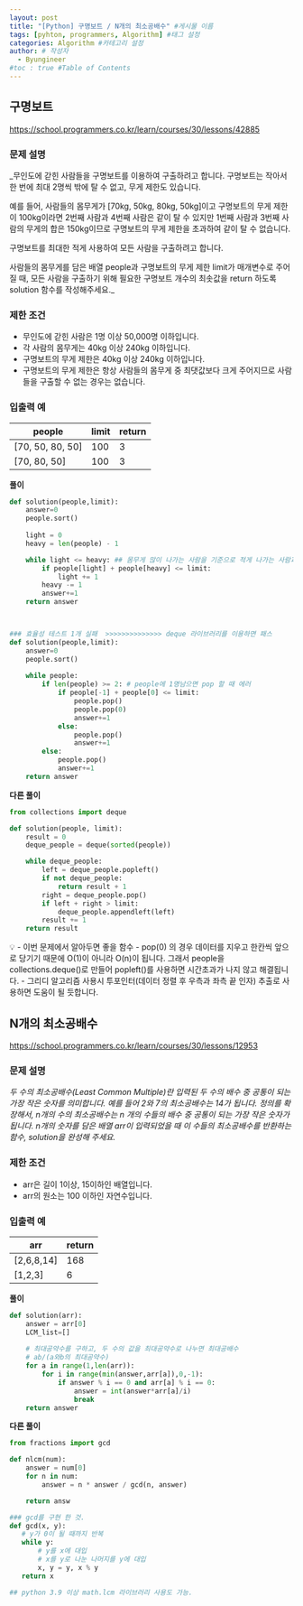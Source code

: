 ```yaml
---
layout: post
title: "[Python] 구명보트 / N개의 최소공배수" #게시물 이름
tags: [pyhton, programmers, Algorithm] #태그 설정
categories: Algorithm #카테고리 설정
author: # 작성자
  - Byungineer
#toc : true #Table of Contents
---
```


## 구명보트
<https://school.programmers.co.kr/learn/courses/30/lessons/42885>

### 문제 설명
_무인도에 갇힌 사람들을 구명보트를 이용하여 구출하려고 합니다. 구명보트는 작아서 한 번에 최대 2명씩 밖에 탈 수 없고, 무게 제한도 있습니다.

예를 들어, 사람들의 몸무게가 [70kg, 50kg, 80kg, 50kg]이고 구명보트의 무게 제한이 100kg이라면 2번째 사람과 4번째 사람은 같이 탈 수 있지만 1번째 사람과 3번째 사람의 무게의 합은 150kg이므로 구명보트의 무게 제한을 초과하여 같이 탈 수 없습니다.

구명보트를 최대한 적게 사용하여 모든 사람을 구출하려고 합니다.

사람들의 몸무게를 담은 배열 people과 구명보트의 무게 제한 limit가 매개변수로 주어질 때, 모든 사람을 구출하기 위해 필요한 구명보트 개수의 최솟값을 return 하도록 solution 함수를 작성해주세요._

### 제한 조건
- 무인도에 갇힌 사람은 1명 이상 50,000명 이하입니다.
- 각 사람의 몸무게는 40kg 이상 240kg 이하입니다.
- 구명보트의 무게 제한은 40kg 이상 240kg 이하입니다.
- 구명보트의 무게 제한은 항상 사람들의 몸무게 중 최댓값보다 크게 주어지므로 사람들을 구출할 수 없는 경우는 없습니다.

### 입출력 예
people                | limit                 | return
--------------------- | --------------------- | ---------------------
[70, 50, 80, 50]      | 100                   | 3
[70, 80, 50]          | 100                   | 3


**풀이**
```python
def solution(people,limit):
    answer=0
    people.sort()
    
    light = 0
    heavy = len(people) - 1

    while light <= heavy: ## 몸무게 많이 나가는 사람을 기준으로 적게 나가는 사람과의 합이 limit을 넘는지 체크.
        if people[light] + people[heavy] <= limit:
            light += 1
        heavy -= 1
        answer+=1
    return answer



### 효율성 테스트 1개 실패  >>>>>>>>>>>>>> deque 라이브러리를 이용하면 패스
def solution(people,limit):
    answer=0
    people.sort()
  
    while people:
        if len(people) >= 2: # people에 1명남으면 pop 할 때 에러
            if people[-1] + people[0] <= limit:
                people.pop()
                people.pop(0)
                answer+=1
            else:
                people.pop()
                answer+=1
        else:
            people.pop()
            answer+=1           
    return answer
```

**다른 풀이**
```python
from collections import deque

def solution(people, limit):
    result = 0
    deque_people = deque(sorted(people))

    while deque_people:
        left = deque_people.popleft()
        if not deque_people:
            return result + 1
        right = deque_people.pop()
        if left + right > limit:
            deque_people.appendleft(left)
        result += 1
    return result
```


<aside>
💡 - 이번 문제에서 알아두면 좋을 함수
    - pop(0) 의 경우 데이터를 지우고 한칸씩 앞으로 당기기 때문에 O(1)이 아니라 O(n)이 됩니다. 그래서 people을 collections.deque()로 만들어 popleft()를 사용하면 시간초과가 나지 않고 해결됩니다.
    - 그리디 알고리즘 사용시 투포인터(데이터 정렬 후 우측과 좌측 끝 인자) 추출로 사용하면 도움이 될 듯합니다.
</aside>



## N개의 최소공배수
<https://school.programmers.co.kr/learn/courses/30/lessons/12953>

### 문제 설명
_두 수의 최소공배수(Least Common Multiple)란 입력된 두 수의 배수 중 공통이 되는 가장 작은 숫자를 의미합니다. 예를 들어 2와 7의 최소공배수는 14가 됩니다. 정의를 확장해서, n개의 수의 최소공배수는 n 개의 수들의 배수 중 공통이 되는 가장 작은 숫자가 됩니다. n개의 숫자를 담은 배열 arr이 입력되었을 때 이 수들의 최소공배수를 반환하는 함수, solution을 완성해 주세요._

### 제한 조건
- arr은 길이 1이상, 15이하인 배열입니다.
- arr의 원소는 100 이하인 자연수입니다.

### 입출력 예
arr                   | return
--------------------- | ---------------------
[2,6,8,14]            | 168
[1,2,3]               | 6


**풀이**
```python
def solution(arr):
    answer = arr[0]
    LCM_list=[]
        
    # 최대공약수를 구하고, 두 수의 값을 최대공약수로 나누면 최대공배수
    # ab/(a와b의 최대공약수)
    for a in range(1,len(arr)):
        for i in range(min(answer,arr[a]),0,-1):
            if answer % i == 0 and arr[a] % i == 0:
                answer = int(answer*arr[a]/i)
                break
    return answer
```

**다른 풀이**
```python
from fractions import gcd

def nlcm(num):      
    answer = num[0]
    for n in num:
        answer = n * answer / gcd(n, answer)

    return answ

### gcd를 구현 한 것.
def gcd(x, y):
   # y가 0이 될 때까지 반복
   while y:
       # y를 x에 대입
       # x를 y로 나눈 나머지를 y에 대입
       x, y = y, x % y
   return x

## python 3.9 이상 math.lcm 라이브러리 사용도 가능.
```
